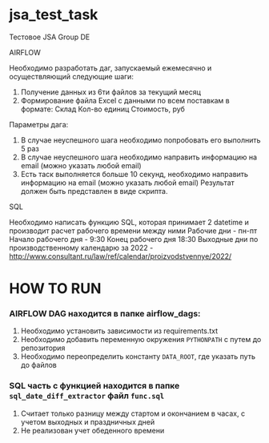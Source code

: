 # jsa_test_task
Тестовое JSA Group DE

AIRFLOW

Необходимо разработать даг, запускаемый ежемесячно и осуществляющий следующие
шаги:
1. Получение данных из 6ти файлов за текущий месяц
2. Формирование файла Excel с данными по всем поставкам в формате:
Склад Кол-во единиц Стоимость, руб

Параметры дага:
1. В случае неуспешного шага необходимо попробовать его выполнить 5 раз
2. В случае неуспешного шага необходимо направить информацию на email (можно
указать любой email)
3. Есть таск выполняется больше 10 секунд, необходимо направить информацию на
email (можно указать любой email)
Результат должен быть представлен в виде скрипта.

SQL

Необходимо написать функцию SQL, которая принимает 2 datetime и производит расчет
рабочего времени между ними
Рабочие дни - пн-пт
Начало рабочего дня - 9:30
Конец рабочего дня 18:30
Выходные дни по производственному календарю за 2022 - <br>
http://www.consultant.ru/law/ref/calendar/proizvodstvennye/2022/

# HOW TO RUN
### AIRFLOW DAG находится в папке airflow_dags:
1. Необходимо установить зависимости из requirements.txt
2. Необходимо добавить переменную окружения `PYTHONPATH` с путем до репозитория
3. Необходимо переопределить константу `DATA_ROOT`, где указать путь до файлов

### SQL часть с функцией находится в папке `sql_date_diff_extractor` файл `func.sql`
1. Считает только разницу между стартом и окончанием в часах, с учетом выходных и праздничных дней
2. Не реализован учет обеденного времени
